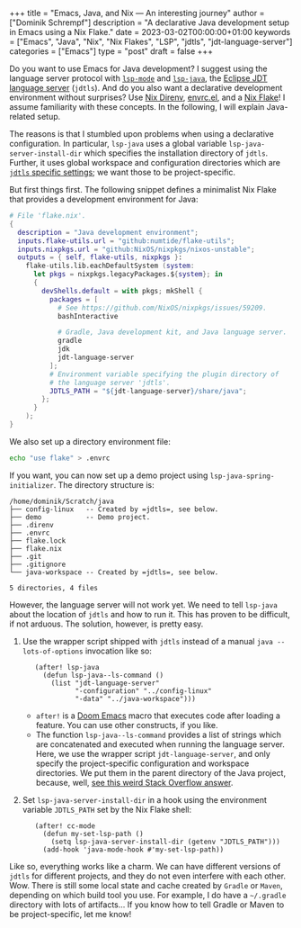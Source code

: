 +++
title = "Emacs, Java, and Nix — An interesting journey"
author = ["Dominik Schrempf"]
description = "A declarative Java development setup in Emacs using a Nix Flake."
date = 2023-03-02T00:00:00+01:00
keywords = ["Emacs", "Java", "Nix", "Nix Flakes", "LSP", "jdtls", "jdt-language-server"]
categories = ["Emacs"]
type = "post"
draft = false
+++

Do you want to use Emacs for Java development? I suggest using the language
server protocol with [`lsp-mode`](https://github.com/emacs-lsp/lsp-mode) and [`lsp-java`](https://github.com/emacs-lsp/lsp-java), the [Eclipse JDT language server](https://github.com/eclipse/eclipse.jdt.ls)
(`jdtls`). And do you also want a declarative development environment without
surprises? Use [Nix Direnv](https://github.com/nix-community/nix-direnv), [envrc.el](https://github.com/purcell/envrc), and a [Nix Flake](https://nixos.org/manual/nix/unstable/command-ref/new-cli/nix3-flake.html)! I assume familiarity with
these concepts. In the following, I will explain Java-related setup.

The reasons is that I stumbled upon problems when using a declarative
configuration. In particular, `lsp-java` uses a global variable
`lsp-java-server-install-dir` which specifies the installation directory of
`jdtls`. Further, it uses global workspace and configuration directories which
are [`jdtls` specific settings](https://github.com/eclipse/eclipse.jdt.ls#running-from-the-command-line); we want those to be project-specific.

But first things first. The following snippet defines a minimalist Nix Flake
that provides a development environment for Java:

```nix
# File 'flake.nix'.
{
  description = "Java development environment";
  inputs.flake-utils.url = "github:numtide/flake-utils";
  inputs.nixpkgs.url = "github:NixOS/nixpkgs/nixos-unstable";
  outputs = { self, flake-utils, nixpkgs }:
    flake-utils.lib.eachDefaultSystem (system:
      let pkgs = nixpkgs.legacyPackages.${system}; in
      {
        devShells.default = with pkgs; mkShell {
          packages = [
            # See https://github.com/NixOS/nixpkgs/issues/59209.
            bashInteractive

            # Gradle, Java development kit, and Java language server.
            gradle
            jdk
            jdt-language-server
          ];
          # Environment variable specifying the plugin directory of
          # the language server 'jdtls'.
          JDTLS_PATH = "${jdt-language-server}/share/java";
        };
      }
    );
}
```

We also set up a directory environment file:

<a id="code-snippet--envrc"></a>
```sh
echo "use flake" > .envrc
```

If you want, you can now set up a demo project using
`lsp-java-spring-initializer`. The directory structure is:

```text
/home/dominik/Scratch/java
├── config-linux   -- Created by =jdtls=, see below.
├── demo           -- Demo project.
├── .direnv
├── .envrc
├── flake.lock
├── flake.nix
├── .git
├── .gitignore
└── java-workspace -- Created by =jdtls=, see below.

5 directories, 4 files
```

However, the language server will not work yet. We need to tell `lsp-java` about
the location of `jdtls` and how to run it. This has proven to be difficult, if
not arduous. The solution, however, is pretty easy.

1.  Use the wrapper script shipped with `jdtls` instead of a manual `java
       --lots-of-options` invocation like so:
    ```emacs-lisp
       (after! lsp-java
         (defun lsp-java--ls-command ()
           (list "jdt-language-server"
                 "-configuration" "../config-linux"
                 "-data" "../java-workspace")))
    ```

    -   `after!` is a [Doom Emacs](https://github.com/doomemacs/doomemacs) macro that executes code after loading a feature.
        You can use other constructs, if you like.
    -   The function `lsp-java--ls-command` provides a list of strings which are
        concatenated and executed when running the language server. Here, we use
        the wrapper script `jdt-language-server`, and only specify the
        project-specific configuration and workspace directories. We put them in
        the parent directory of the Java project, because, well, [see this weird
        Stack Overflow answer](https://stackoverflow.com/a/53404328/3536806).

2.  Set `lsp-java-server-install-dir` in a hook using the environment variable
    `JDTLS_PATH` set by the Nix Flake shell:
    ```emacs-lisp
       (after! cc-mode
         (defun my-set-lsp-path ()
           (setq lsp-java-server-install-dir (getenv "JDTLS_PATH")))
         (add-hook 'java-mode-hook #'my-set-lsp-path))
    ```

Like so, everything works like a charm. We can have different versions of
`jdtls` for different projects, and they do not even interfere with each other.
Wow. There is still some local state and cache created by `Gradle` or `Maven`,
depending on which build tool you use. For example, I do have a `~/.gradle`
directory with lots of artifacts... If you know how to tell Gradle or Maven to
be project-specific, let me know!
